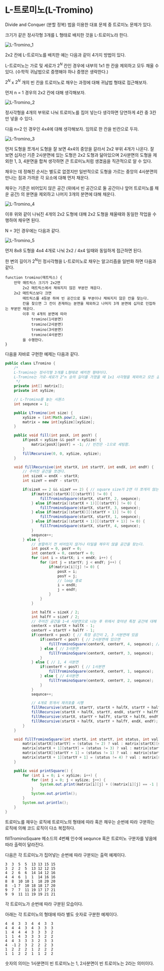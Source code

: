 # L-트로미노(L-Tromino)

Divide and Conquer (분할 정복) 법을 이용한 대표 문제 중 트로미노 문제가 있다.

크기가 같은 정사각형 3개를 L 형태로 배치한 것을 L-트로미노라 한다.

![L-Tromino_1](./L-Tromino_1.png)

2x2 칸에 L-트로미노를 배치한 예는 다음과 같이 4가지 방법이 있다.

L-트로미노는 가로 및 세로가 $2^N$ 칸인 경우에 내부의 1x1 한 칸을 제외하고 모두 채울 수 있다. (수학적 귀납법으로 증명해야 하나 증명은 생략한다.)

$2^N$ x $2^N$ 개의 빈 칸을 트로미노로 채우는 과정에 대해 귀납법 형태로 접근해보자.

먼저 n = 1 경우의 2x2 칸에 대해 생각해보자.

![L-Tromino_2](./L-Tromino_2.png)

정사각형을 4개의 부위로 나눠 트로미노를 집어 넣는다 생각하면 당연하게 4칸 중 3칸만 넣을 수 있다.

다음 n=2 인 경우인 4x4에 대해 생각해보자. 임의로 한 칸을 빈칸으로 두자.

![L-Tromino_3](./L-Tromino_3.png)

먼저 도형을 쪼개서 도형을 잘 보면 4x4의 중앙을 갈라서 2x2 부위 4개가 나온다. 잘 보면 십자선 기준 2사분면에 있는 도형은 2x2 도형과 닮아있으며 2사분면의 도형을 제외한 1, 3, 4분면을 합쳐 생각하면 큰 트로미노처럼 생겼음을 직관적으로 알 수 있다.

채우는 데 정해진 순서는 별도로 없겠지만 일반적으로 도형을 가르는 중앙의 4사분면의 만나는 점과 가까운 각 요소에 대해 먼저 채운다.

채우는 기준은 비어있지 않은 공간 (위에서 빈 공간으로 둘 공간이나 앞어 트로미노를 채운 공간) 의 분면을 제외하고 나머지 3개의 분면에 대해 채운다.

![L-Tromino_4](./L-Tromino_4.png)

이후 위와 같이 나눠진 4개의 2x2 도형에 대해 2x2 도형을 채울때와 동일한 작업을 수행하여 채우면 된다.

N = 3인 경우에는 다음과 같다.

![L-Tromino_5](./L-Tromino_5.png)

먼저 8x8 도형을 4x4 4개로 나눠 2x2 / 4x4 일때와 동일하게 접근하면 된다.

한 변의 길이가 $2^N$인 정사각형을 L-트로미노로 채우는 알고리즘을 일반화 하면 다음과 같다.

```
function tromino(매트릭스) {
    만약 매트릭스 크기가 2x2면
        2x2 매트릭스에서 채워지지 않은 부분만 채운다.
    2x2 매트릭스보다 크면
        매트릭스를 4등분 하여 빈 공간으로 둘 부분이나 채워지지 않은 칸을 찾는다.
        칸을 찾으면 그 칸이 존재하는 분면을 제외하고 나머지 3개 분면에 십자로 인접하는 부분만 채운다.
        이후 각 4개의 분면에 따라
            tromino(1사분면)
            tromino(2사분면)
            tromino(3사분면)
            tromino(4사분면)
        을 수행한다.
}
```

다음을 자바로 구현한 예제는 다음과 같다.

```java
public class LTromino {
    /*
    L-Tromino는 정사각형 3개를 L형태로 배치한 형태이다.
    L-Tromino는 가로-세로가 2^n 승의 길이를 가졌을 때 1x1 사각형을 제외하고 모든 공간을 채울 수 있다.
     */
    private int[] matrix[];
    private int xySize;

    // L-Tromino를 놓는 시퀀스
    int sequnce = 1;

    public LTromino(int size) {
        xySize = (int)Math.pow(2, size);
        matrix = new int[xySize][xySize];
    }

    public void fill(int posX, int posY) {
        if(posX < xySize && posY < xySize) {
            matrix[posX][posY] = -1; // 빈칸은 -1으로 세팅함.
        }
        fillRecursive(0, 0, xySize, xySize);
    }

    void fillRecursive(int startX, int startY, int endX, int endY) {
        // 주어진 공간을 쪼갠다.
        int sizeX = endX - startX;
        int sizeY = endY - startY;

        if(sizeX == 2 && sizeY == 2) { // square size가 2면 더 쪼개지 않는다.
            if(matrix[(startX)][(startY)] != 0) {
                fillTrominoSquare(startX, startY, 2, sequnce);
            } else if(matrix[(startX + 1)][(startY)] != 0) {
                fillTrominoSquare(startX, startY, 3, sequnce);
            } else if(matrix[(startX)][(startY + 1)] != 0) {
                fillTrominoSquare(startX, startY, 1, sequnce);
            } else if(matrix[(startX + 1)][(startY + 1)] != 0) {
                fillTrominoSquare(startX, startY, 4, sequnce);
            }
            sequnce++;
        } else {
            // 분할하기 전 비어있지 않거나 타일을 채우지 않을 공간을 찾는다.
            int posX = 0, posY = 0;
            int centerX = 0, centerY = 0;
            for (int i = startX; i < endX; i++) {
                for (int j = startY; j < endY; j++) {
                    if(matrix[i][j] != 0) {
                        posX = i;
                        posY = j;
                        // loop 종료
                        i = endX;
                        j = endY;
                    }
                }
            }

            int halfX = sizeX / 2;
            int halfY = sizeY / 2;
            // 주어진 공간을 1~4 사분면으로 나눈 후 위에서 찾아낸 특정 공간에 대해 각 4분면의 0점에 인접한 4칸에 트로미노를 채운다.
            centerX = startX + halfX - 1;
            centerY = startY + halfY - 1;
            if(centerX < posX) { // 특정 공간이 2, 3 사분면에 있음
                if(centerY < posY) { // 2사분면에 있으면
                    fillTrominoSquare(centerX, centerY, 4, sequnce); // 4사분면 형태로
                } else { // 3사분면
                    fillTrominoSquare(centerX, centerY, 3, sequnce);
                }
            } else { // 1, 4 사분면
                if(centerY < posY) { // 1사분면
                    fillTrominoSquare(centerX, centerY, 1, sequnce);
                } else { // 4사분면
                    fillTrominoSquare(centerX, centerY, 2, sequnce);
                }
            }
            sequnce++;

            // 4개로 쪼개서 재귀호출 시행
            fillRecursive(startX, startY, startX + halfX, startY + halfY); // 2사분면
            fillRecursive(startX + halfX, startY, endX, startY + halfY); // 1사분면
            fillRecursive(startX, startY + halfY, startX + halfX, endY); // 3사분면
            fillRecursive(startX + halfX, startY + halfY, endX, endY); // 4사분면
        }
    }

    void fillTrominoSquare(int startX, int startY, int status, int val) { // 시작점으로터 한칸씩만 비어있는 공간을 주어진 값으로 채운다.
        matrix[startX][startY] = (status != 2) ? val : matrix[startX][startY];
        matrix[startX + 1][startY] = (status != 3) ? val : matrix[startX + 1][startY];
        matrix[startX][startY + 1] = (status != 1) ? val : matrix[startX][startY + 1];
        matrix[startX + 1][startY + 1] = (status != 4) ? val : matrix[startX + 1][startY + 1];
    }

    public void printSquare() {
        for (int i = 0; i < xySize; i++) {
            for (int j = 0; j < xySize; j++) {
                System.out.print(matrix[i][j] + ((matrix[i][j] == -1 || matrix[i][j] > 9) ? " " : "  "));
            }
            System.out.println();
        }
        System.out.println();
    }
}
```

트로미노를 채우는 로직에 트로미노의 형태에 따라 혹은 채우는 순번에 따라 구분하는 로직에 의해 코드 로직이 다소 복잡하다.

fillTrominoSquare 메소드의 4번째 인수에 sequnce 혹은 트로미노 구분자를 넣음에 따라 출력이 달라진다.

다음은 각 트로미노가 집어넣는 순번에 따라 구분되는 출력 예제이다.

```
3  3  5  5  13 13 15 15 
3  2  2  5  13 12 12 15 
4  2  6  6  14 14 12 16 
4  4  6  1  1  14 16 16 
8  8  10 10 1  18 20 20 
8  -1 7  10 18 18 17 20 
9  7  7  11 19 17 17 21 
9  9  11 11 19 19 21 21 
```

각 트로미노가 순번에 따라 구분된 모습이다.

아래는 각 트로미노의 형태에 따라 별도 숫자로 구분한 예제이다.

```
4  4  3  3  4  4  3  3  
4  4  4  3  4  3  3  3  
1  4  4  4  3  3  3  2  
1  1  4  3  3  3  2  2  
4  4  3  3  3  2  3  3  
4  -1 2  3  2  2  2  3  
1  2  2  2  1  2  2  2  
1  1  2  2  1  1  2  2  
```

숫자의 의미는 1사분면이 빈 트로미노는 1, 2사분면이 빈 트로미노는 2라는 의미이다.
